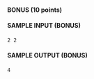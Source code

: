 #### BONUS (10 points)

#### SAMPLE INPUT (BONUS)
```text
2 2
```

#### SAMPLE OUTPUT (BONUS)
```text
4
```